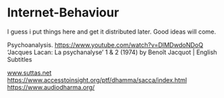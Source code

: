 # Internet-Behaviour

I guess i put things here and get it distributed later. Good ideas will come.


Psychoanalysis.
https://www.youtube.com/watch?v=DlMDwdoNDoQ
‘Jacques Lacan: La psychanalyse’ 1 & 2 (1974) by Benoît Jacquot | English Subtitles

www.suttas.net
https://www.accesstoinsight.org/ptf/dhamma/sacca/index.html 
https://www.audiodharma.org/
